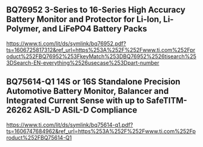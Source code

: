 
## BQ76952 3-Series to 16-Series High Accuracy Battery Monitor and Protector for Li-Ion, Li-Polymer, and LiFePO4 Battery Packs 
https://www.ti.com/lit/ds/symlink/bq76952.pdf?ts=1606725817312&ref_url=https%253A%252F%252Fwww.ti.com%252Fproduct%252FBQ76952%253FkeyMatch%253DBQ76952%2526tisearch%253DSearch-EN-everything%2526usecase%253Dpart-number


## BQ75614-Q1 14S or 16S Standalone Precision Automotive Battery Monitor, Balancer and Integrated Current Sense with up to SafeTITM-26262 ASIL-D ASIL-D Compliance
https://www.ti.com/lit/ds/symlink/bq75614-q1.pdf?ts=1606747684962&ref_url=https%253A%252F%252Fwww.ti.com%252Fproduct%252FBQ75614-Q1
